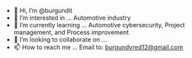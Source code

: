 - 👋 Hi, I’m @burgundit
- 👀 I’m interested in ... Automotive industry
- 🌱 I’m currently learning ... Automotive cybersecurity, Project management, and Process improvement  
- 💞️ I’m looking to collaborate on ... 
- 📫 How to reach me ... Email to: burgundyred12@gmail.com

<!---
burgundit/burgundit is a ✨ special ✨ repository because its `README.md` (this file) appears on your GitHub profile.
You can click the Preview link to take a look at your changes.
--->
 
